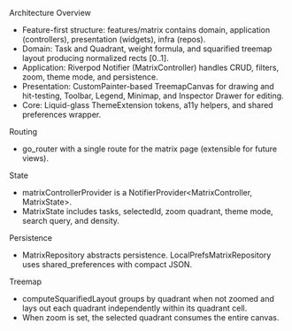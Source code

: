 Architecture Overview

- Feature-first structure: features/matrix contains domain, application (controllers), presentation (widgets), infra (repos).
- Domain: Task and Quadrant, weight formula, and squarified treemap layout producing normalized rects [0..1].
- Application: Riverpod Notifier (MatrixController) handles CRUD, filters, zoom, theme mode, and persistence.
- Presentation: CustomPainter-based TreemapCanvas for drawing and hit-testing, Toolbar, Legend, Minimap, and Inspector Drawer for editing.
- Core: Liquid-glass ThemeExtension tokens, a11y helpers, and shared preferences wrapper.

Routing
- go_router with a single route for the matrix page (extensible for future views).

State
- matrixControllerProvider is a NotifierProvider<MatrixController, MatrixState>.
- MatrixState includes tasks, selectedId, zoom quadrant, theme mode, search query, and density.

Persistence
- MatrixRepository abstracts persistence. LocalPrefsMatrixRepository uses shared_preferences with compact JSON.

Treemap
- computeSquarifiedLayout groups by quadrant when not zoomed and lays out each quadrant independently within its quadrant cell.
- When zoom is set, the selected quadrant consumes the entire canvas.


